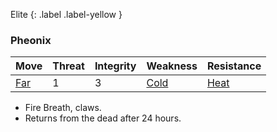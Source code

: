 Elite
{: .label .label-yellow }
### Pheonix

| Move                          | Threat | Integrity | Weakness                      | Resistance                    |
| ----------------------------- | ------ | --------- | ----------------------------- | ----------------------------- |
| [Far](Game/Core/Movement#Far) | 1      | 3         | [Cold](Game/Core/Injury#Cold) | [Heat](Game/Core/Injury#Heat) |

* Fire Breath, claws.
* Returns from the dead after 24 hours.